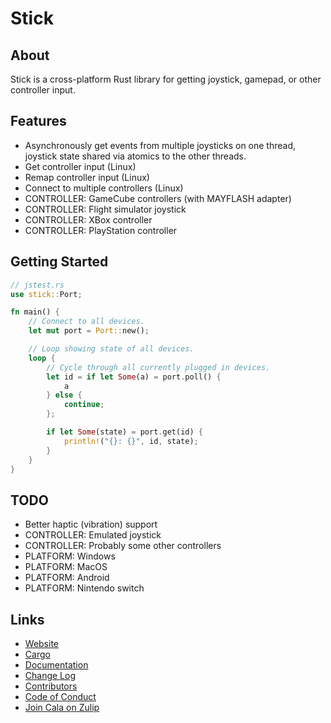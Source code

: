 # Stick
## About
Stick is a cross-platform Rust library for getting joystick, gamepad, or other controller input.

## Features
- Asynchronously get events from multiple joysticks on one thread, joystick state shared via atomics to the other threads.
- Get controller input (Linux)
- Remap controller input (Linux)
- Connect to multiple controllers (Linux)
- CONTROLLER: GameCube controllers (with MAYFLASH adapter)
- CONTROLLER: Flight simulator joystick
- CONTROLLER: XBox controller
- CONTROLLER: PlayStation controller

## Getting Started
```rust
// jstest.rs
use stick::Port;

fn main() {
    // Connect to all devices.
    let mut port = Port::new();

    // Loop showing state of all devices.
    loop {
        // Cycle through all currently plugged in devices.
        let id = if let Some(a) = port.poll() {
            a
        } else {
            continue;
        };

        if let Some(state) = port.get(id) {
            println!("{}: {}", id, state);
        }
    }
}
```

## TODO
- Better haptic (vibration) support
- CONTROLLER: Emulated joystick
- CONTROLLER: Probably some other controllers
- PLATFORM: Windows
- PLATFORM: MacOS
- PLATFORM: Android
- PLATFORM: Nintendo switch

## Links
- [Website](https://aldarobot.plopgrizzly.com/stick)
- [Cargo](https://crates.io/crates/stick)
- [Documentation](https://docs.rs/stick)
- [Change Log](https://aldarobot.plopgrizzly.com/stick/CHANGELOG)
- [Contributors](https://aldarobot.plopgrizzly.com/stick/CONTRIBUTORS)
- [Code of Conduct](https://aldarobot.plopgrizzly.com/stick/CODEOFCONDUCT)
- [Join Cala on Zulip](https://plopgrizzly.zulipchat.com/join/pp13s6clnexk03tvlnrtjvi1)
